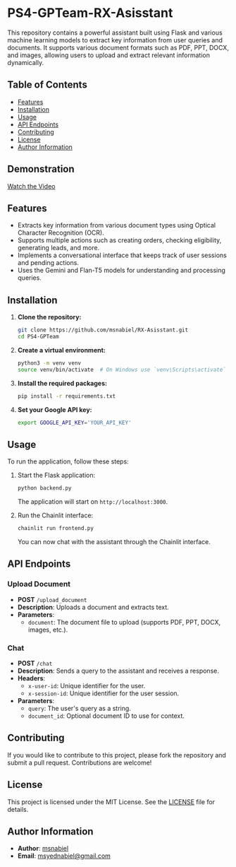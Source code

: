 # PS4-GPTeam-RX-Asisstant

This repository contains a powerful assistant built using Flask and various machine learning models to extract key information from user queries and documents. It supports various document formats such as PDF, PPT, DOCX, and images, allowing users to upload and extract relevant information dynamically.

## Table of Contents
- [Features](#features)
- [Installation](#installation)
- [Usage](#usage)
- [API Endpoints](#api-endpoints)
- [Contributing](#contributing)
- [License](#license)
- [Author Information](#author-information)

## Demonstration
[Watch the Video](https://github.com/msnabiel/RX-Asisstant/raw/main/References/recording.mov)

## Features
- Extracts key information from various document types using Optical Character Recognition (OCR).
- Supports multiple actions such as creating orders, checking eligibility, generating leads, and more.
- Implements a conversational interface that keeps track of user sessions and pending actions.
- Uses the Gemini and Flan-T5 models for understanding and processing queries.

## Installation

1. **Clone the repository:**
   ```bash
   git clone https://github.com/msnabiel/RX-Asisstant.git
   cd PS4-GPTeam
   ```

2. **Create a virtual environment:**
   ```bash
   python3 -m venv venv
   source venv/bin/activate  # On Windows use `venv\Scripts\activate`
   ```

3. **Install the required packages:**
   ```bash
   pip install -r requirements.txt
   ```

4. **Set your Google API key:**
   ```bash
   export GOOGLE_API_KEY='YOUR_API_KEY'
   ```

## Usage
To run the application, follow these steps:

1. Start the Flask application:
   ```bash
   python backend.py
   ```

   The application will start on `http://localhost:3000`.

2. Run the Chainlit interface:
   ```bash
   chainlit run frontend.py
   ```

   You can now chat with the assistant through the Chainlit interface.

## API Endpoints

### Upload Document
- **POST** `/upload_document`
- **Description**: Uploads a document and extracts text.
- **Parameters**: 
  - `document`: The document file to upload (supports PDF, PPT, DOCX, images, etc.).

### Chat
- **POST** `/chat`
- **Description**: Sends a query to the assistant and receives a response.
- **Headers**:
  - `x-user-id`: Unique identifier for the user.
  - `x-session-id`: Unique identifier for the user session.
- **Parameters**: 
  - `query`: The user's query as a string.
  - `document_id`: Optional document ID to use for context.

## Contributing
If you would like to contribute to this project, please fork the repository and submit a pull request. Contributions are welcome!

## License
This project is licensed under the MIT License. See the [LICENSE](LICENSE) file for details.

## Author Information
- **Author**: [msnabiel](https://github.com/msnabiel)
- **Email**: [msyednabiel@gmail.com](mailto:msyednabiel@gmail.com)

